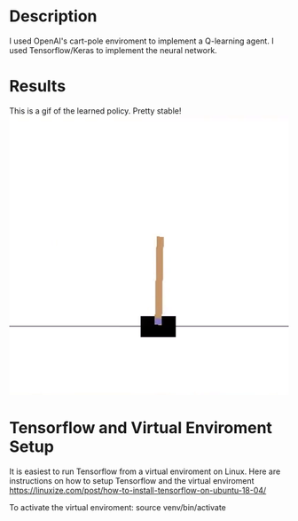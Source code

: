 # Description
I used OpenAI's cart-pole enviroment to implement a Q-learning agent. I used Tensorflow/Keras to implement the neural network.

# Results
This is a gif of the learned policy. Pretty stable!
![Learned Policy](https://github.com/PeterJochem/Cart_Pole_RL/blob/master/stable.gif "Logo Title Text 1")

# Tensorflow and Virtual Enviroment Setup
It is easiest to run Tensorflow from a virtual enviroment on Linux. Here are instructions on how to setup Tensorflow and the virtual enviroment https://linuxize.com/post/how-to-install-tensorflow-on-ubuntu-18-04/

To activate the virtual enviroment: source venv/bin/activate
